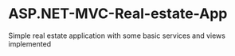 # ASP.NET-MVC-Real-estate-App
Simple real estate application with some basic services and views implemented
